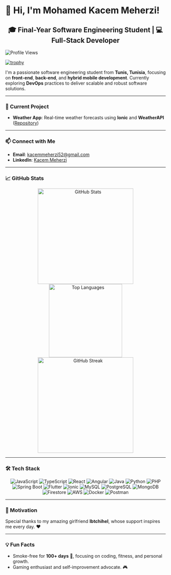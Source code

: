 # 👋 Hi, I'm Mohamed Kacem Meherzi!

<div align="center">
  <h2>🎓 Final-Year Software Engineering Student | 💻 Full-Stack Developer</h2>
</div>

![Profile Views](https://komarev.com/ghpvc/?username=Kacemmeherzi&color=blue)

[![trophy](https://github-profile-trophy.vercel.app/?username=Kacemmeherzi&theme=onedark)](https://github.com/ryo-ma/github-profile-trophy)

I'm a passionate software engineering student from **Tunis, Tunisia**, focusing on **front-end**, **back-end**, and **hybrid mobile development**. Currently exploring **DevOps** practices to deliver scalable and robust software solutions.

---

### 🔨 Current Project
- **Weather App**: Real-time weather forecasts using **Ionic** and **WeatherAPI** ([Repository](https://github.com/Kacemmeherzi/WeatherApp))

---

### 📫 Connect with Me
- **Email**: [kacemmeherzi52@gmail.com](mailto:kacemmeherzi52@gmail.com)
- **LinkedIn**: [Kacem Meherzi](https://www.linkedin.com/in/kacem-meherzi-305217187/)

---

### 📈 GitHub Stats
<div align="center">
  <img src="https://github-readme-stats.vercel.app/api?username=Kacemmeherzi&show_icons=true&theme=dark" alt="GitHub Stats" style="width: 300px;" />
  <img src="https://github-readme-stats.vercel.app/api/top-langs/?username=Kacemmeherzi&layout=compact&theme=dark" alt="Top Languages" style="width: 230px;" />
  <img src="https://github-readme-streak-stats.herokuapp.com/?user=Kacemmeherzi&theme=dark" alt="GitHub Streak" style="width: 300px;" />
</div>

---

### 🛠 Tech Stack

<div align="center">
  <img src="https://img.icons8.com/color/64/000000/javascript.png" alt="JavaScript" />
  <img src="https://img.icons8.com/color/64/000000/typescript.png" alt="TypeScript" />
  <img src="https://img.icons8.com/color/64/000000/react-native.png" alt="React" />
  <img src="https://img.icons8.com/color/64/000000/angularjs.png" alt="Angular" />
  <img src="https://img.icons8.com/color/64/000000/java-coffee-cup-logo--v1.png" alt="Java" />
  <img src="https://img.icons8.com/color/64/000000/python--v1.png" alt="Python" />
  <img src="https://img.icons8.com/color/64/000000/php.png" alt="PHP" />
  <img src="https://img.icons8.com/color/64/000000/spring-logo.png" alt="Spring Boot" />
  <img src="https://img.icons8.com/color/64/000000/flutter.png" alt="Flutter" />
  <img src="https://img.icons8.com/ios-filled/64/3880ff/ionic.png" alt="Ionic" />
  <img src="https://img.icons8.com/color/64/000000/mysql-logo.png" alt="MySQL" />
  <img src="https://img.icons8.com/color/64/000000/postgreesql.png" alt="PostgreSQL" />
  <img src="https://img.icons8.com/color/64/000000/mongodb.png" alt="MongoDB" />
  <img src="https://img.icons8.com/color/64/000000/firebase.png" alt="Firestore" />
  <img src="https://img.icons8.com/color/64/000000/amazon-web-services.png" alt="AWS" />
  <img src="https://img.icons8.com/color/64/000000/docker.png" alt="Docker" />
  <img src="https://img.icons8.com/color/64/000000/postman-api.png" alt="Postman" />
</div>

---

### 💖 Motivation
Special thanks to my amazing girlfriend **Ibtchihel**, whose support inspires me every day. ❤️

---

### 💡 Fun Facts
- Smoke-free for **100+ days** 🎉, focusing on coding, fitness, and personal growth.
- Gaming enthusiast and self-improvement advocate. 🎮
